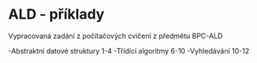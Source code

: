 # ALD - příklady

Vypracovaná zadání z počítačových cvičení z předmětu BPC-ALD

-Abstraktní datové struktury 1-4
-Třídící algoritmy 6-10
-Vyhledávání 10-12

